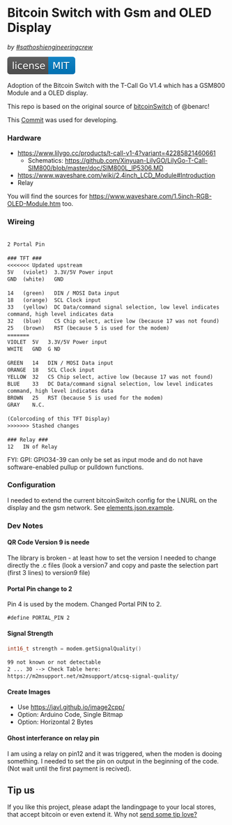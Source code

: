 # Bitcoin Switch with Gsm and OLED Display
_by [#sathoshiengineeringcrew](https://satoshiengineering.com/)_

[![MIT License Badge](docs/img/license-badge.svg)](LICENSE)

Adoption of the Bitcoin Switch with the T-Call Go V1.4 which has a GSM800 Module and a OLED display. 

This repo is based on the original source of [bitcoinSwitch](https://github.com/lnbits/bitcoinswitch) of @benarc!

This [Commit](https://github.com/lnbits/bitcoinswitch/commit/9daee009820ccbdf6b7899ee88477fb181fcf457) was used for developing.

### Hardware

- https://www.lilygo.cc/products/t-call-v1-4?variant=42285821460661
  - Schematics: https://github.com/Xinyuan-LilyGO/LilyGo-T-Call-SIM800/blob/master/doc/SIM800L_IP5306.MD 
- https://www.waveshare.com/wiki/2.4inch_LCD_Module#Introduction
- Relay

You will find the sources for  https://www.waveshare.com/1.5inch-RGB-OLED-Module.htm
too.

### Wireing
```

2 Portal Pin

### TFT ### 
<<<<<<< Updated upstream
5V   (violet)  3.3V/5V Power input
GND  (white)   GND

14   (green)   DIN / MOSI Data input
18   (orange)  SCL Clock input
33   (yellow)  DC Data/command signal selection, low level indicates command, high level indicates data
32   (blue)    CS Chip select, active low (because 17 was not found)
25   (brown)   RST (because 5 is used for the modem)
=======
VIOLET  5V   3.3V/5V Power input
WHITE   GND  G ND

GREEN   14   DIN / MOSI Data input
ORANGE  18   SCL Clock input
YELLOW  32   CS Chip select, active low (because 17 was not found)
BLUE    33   DC Data/command signal selection, low level indicates command, high level indicates data
BROWN   25   RST (because 5 is used for the modem)
GRAY    N.C.

(Colorcoding of this TFT Display)
>>>>>>> Stashed changes

### Relay ### 
12   IN of Relay
```

FYI: GPI: GPIO34-39 can only be set as input mode and do not have software-enabled pullup or pulldown functions.

### Configuration

I needed to extend the current bitcoinSwitch config for the LNURL on the display and the gsm network. See [elements.json.example](elements.json.example).

### Dev Notes

#### QR Code Version 9 is neede

The library is broken - at least how to set the version
I needed to change directly the .c files (look a version7 and copy and paste the selection part (first 3 lines) to version9 file)


#### Portal Pin change to 2

Pin 4 is used by the modem. Changed Portal PIN to 2.

```
#define PORTAL_PIN 2
```

#### Signal Strength

```cpp
int16_t strength = modem.getSignalQuality()
```

```
99 not known or not detectable
2 ... 30 --> Check Table here: https://m2msupport.net/m2msupport/atcsq-signal-quality/
```
#### Create Images
- Use https://javl.github.io/image2cpp/
- Option: Arduino Code, Single Bitmap
- Option: Horizontal 2 Bytes


#### Ghost interferance on relay pin

I am using a relay on pin12 and it was triggered, when the moden is dooing something. I needed to set the pin on output in the beginning of the code. (Not wait until the first payment is recived).

## Tip us

If you like this project, please adapt the landingpage to your local stores, that
accept bitcoin or even extend it. Why not [send some tip love?](https://satoshiengineering.com/tipjar/)
